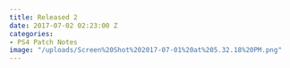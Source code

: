 ```yaml
---
title: Released 2
date: 2017-07-02 02:23:00 Z
categories:
- PS4 Patch Notes
image: "/uploads/Screen%20Shot%202017-07-01%20at%205.32.18%20PM.png"
---
```


